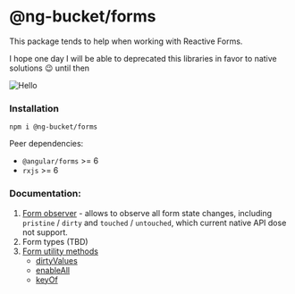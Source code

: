 # @ng-bucket/forms
This package tends to help when working with Reactive Forms.

I hope one day I will be able to deprecated this libraries in favor to native solutions :wink: until then

![Hello](https://render.bitstrips.com/v2/cpanel/fb695398-7ef1-4461-987b-73d3a97805fd-bdc2f301-a578-49ad-a6e1-f1fe69b63df9-v1.png?transparent=1&palette=1)

### Installation
`npm i @ng-bucket/forms`

Peer dependencies:
 * `@angular/forms` >= 6
 * `rxjs` >= 6

### Documentation:
1. [Form observer](./docs/form-observer.md) - allows to observe all form state changes, including `pristine` / `dirty` and `touched` / `untouched`, which current native API dose not support.
2. Form types (TBD)
3. [Form utility methods](./docs/utility.md)
    * [dirtyValues](./docs/utility.md#dirtyValues)
    * [enableAll](./docs/utility.md#enableAll)
    * [keyOf](./docs/utility.md#keyOf)
